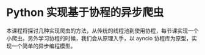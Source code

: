 # Python 实现基于协程的异步爬虫

本课程将探讨几种实现爬虫的方法，从传统的线程池到使用协程，每节课实现一个小爬虫。另外学习协程的时候，我们会从原理入手，以 ayncio 协程库为原型，实现一个简单的异步编程模型。